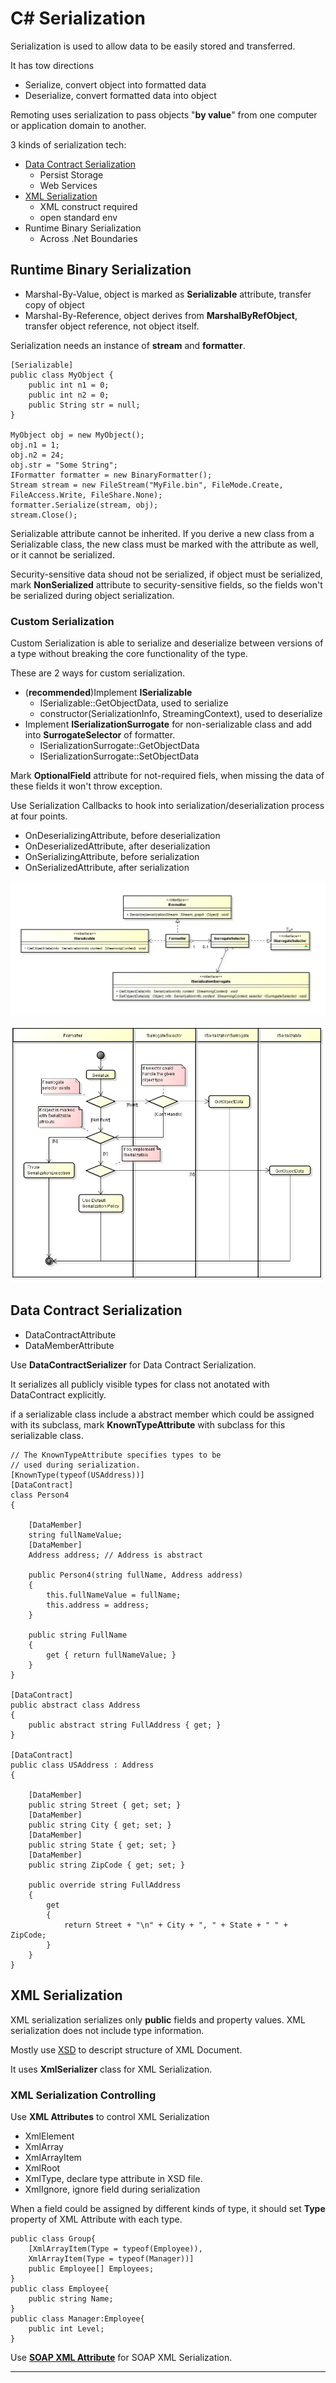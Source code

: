 # C# Serialization

Serialization is used to allow data to be easily stored and transferred.

It has tow directions
- Serialize, convert object into formatted data
- Deserialize, convert formatted data into object

Remoting uses serialization to pass objects "**by value**"
from one computer or application domain to another.
<!--more-->

3 kinds of serialization tech:
- [Data Contract Serialization][Data Transfer and Serialization]
    + Persist Storage
    + Web Services
- [XML Serialization][]
    + XML construct required
    + open standard env
- Runtime Binary Serialization
    + Across .Net Boundaries

## Runtime Binary Serialization
- Marshal-By-Value, object is marked as **Serializable** attribute,
transfer copy of object
- Marshal-By-Reference, object derives from **MarshalByRefObject**,
transfer object reference, not object itself.

Serialization needs an instance of **stream** and **formatter**.

    [Serializable]  
    public class MyObject {  
        public int n1 = 0;  
        public int n2 = 0;  
        public String str = null;  
    }

    MyObject obj = new MyObject();  
    obj.n1 = 1;  
    obj.n2 = 24;  
    obj.str = "Some String";  
    IFormatter formatter = new BinaryFormatter();  
    Stream stream = new FileStream("MyFile.bin", FileMode.Create, FileAccess.Write, FileShare.None);  
    formatter.Serialize(stream, obj);  
    stream.Close();  

Serializable attribute cannot be inherited.
If you derive a new class from a Serializable class,
the new class must be marked with the attribute as well, or it cannot be serialized.

Security-sensitive data shoud not be serialized,
if object must be serialized, mark **NonSerialized** attribute to security-sensitive fields,
so the fields won't be serialized during object serialization.

### Custom Serialization
Custom Serialization is able to serialize and deserialize
between versions of a type without breaking the core functionality of the type.

These are 2 ways for custom serialization.
- (**recommended**)Implement **ISerializable**
    + ISerializable::GetObjectData, used to serialize
    + constructor(SerializationInfo, StreamingContext), used to deserialize
- Implement **ISerializationSurrogate** for non-serializable class
and add into **SurrogateSelector** of formatter.
    + ISerializationSurrogate::GetObjectData
    + ISerializationSurrogate::SetObjectData

Mark **OptionalField** attribute for not-required fiels,
when missing the data of these fields it won't throw exception.

Use Serialization Callbacks to hook into
serialization/deserialization process at four points.
- OnDeserializingAttribute, before deserialization
- OnDeserializedAttribute, after deserialization
- OnSerializingAttribute, before serialization
- OnSerializedAttribute, after serialization

![Serialization Models](serialization-models.png)

![Serialization Workflow](serialization-workflow.png)

## Data Contract Serialization
- DataContractAttribute
- DataMemberAttribute

Use **DataContractSerializer** for Data Contract Serialization.

It serializes all publicly visible types for class not anotated
with DataContract explicitly.

if a serializable class include a abstract member which could be assigned
with its subclass, mark **KnownTypeAttribute** with subclass
for this serializable class.

    // The KnownTypeAttribute specifies types to be
    // used during serialization.
    [KnownType(typeof(USAddress))]
    [DataContract]
    class Person4
    {

        [DataMember]
        string fullNameValue;
        [DataMember]
        Address address; // Address is abstract

        public Person4(string fullName, Address address)
        {
            this.fullNameValue = fullName;
            this.address = address;
        }

        public string FullName
        {
            get { return fullNameValue; }
        }
    }

    [DataContract]
    public abstract class Address
    {
        public abstract string FullAddress { get; }
    }

    [DataContract]
    public class USAddress : Address
    {

        [DataMember]
        public string Street { get; set; }
        [DataMember]
        public string City { get; set; }
        [DataMember]
        public string State { get; set; }
        [DataMember]
        public string ZipCode { get; set; }

        public override string FullAddress
        {
            get
            {
                return Street + "\n" + City + ", " + State + " " + ZipCode;
            }
        }
    }

## XML Serialization
XML serialization serializes only **public** fields and property values.
XML serialization does not include type information.

Mostly use [XSD][] to descript structure of XML Document.

It uses **XmlSerializer** class for XML Serialization.

### XML Serialization Controlling
Use **XML Attributes** to control XML Serialization
- XmlElement
- XmlArray
- XmlArrayItem
- XmlRoot
- XmlType, declare type attribute in XSD file.
- XmlIgnore, ignore field during serialization

When a field could be assigned by different kinds of type,
it should set **Type** property of XML Attribute with each type.

    public class Group{  
        [XmlArrayItem(Type = typeof(Employee)),  
        XmlArrayItem(Type = typeof(Manager))]  
        public Employee[] Employees;  
    }  
    public class Employee{  
        public string Name;  
    }  
    public class Manager:Employee{  
        public int Level;  
    }  

Use [**SOAP XML Attribute**](https://msdn.microsoft.com/en-us/library/b29kkt2s.aspx) for SOAP XML Serialization.


---
[Serialization]: https://msdn.microsoft.com/en-US/library/7ay27kt9(v=vs.110).aspx
[XML Serialization]: https://msdn.microsoft.com/en-us/library/90c86ass(v=vs.110).aspx
[Data Transfer and Serialization]: https://msdn.microsoft.com/en-us/library/ms730035(v=vs.110).aspx
[XSD]: http://w3school.com.cn/schema/index.asp
